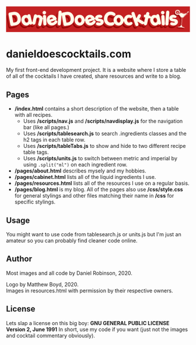 ![Logo](/images/logo/Dan_Does_Cocktails_Heavy_Shadow.jpg)
# danieldoescocktails.com
My first front-end development project. It is a website where I store a table of all of the cocktails I have created, share resources and write to a blog.

## Pages
* __/index.html__ contains a short description of the website, then a table with all recipes.
    * Uses __/scripts/nav.js__ and __/scripts/navdisplay.js__ for the navigation bar (like all pages.)
    * Uses __/scripts/tablesearch.js__ to search .ingredients classes and the h2 tags in each table row.
    * Uses __/scripts/tableTabs.js__ to show and hide to two different recipe table tags.
    * Uses __/scripts/units.js__ to switch between metric and imperial by using `.split("ml")` on each ingredient row.
* __/pages/about.html__ describes mysely and my hobbies.
* __/pages/cabinet.html__ lists all of the liquid ingredients I use.
* __/pages/resources.html__ lists all of the resources I use on a regular basis.
* __/pages/blog.html__ is my blog.
All of the pages also use __/css/style.css__ for general stylings and other files matching their name in __/css__ for specific stylings.

## Usage
You might want to use code from tablesearch.js or units.js but I'm just an amateur so you can probably find cleaner code online.

## Author
Most images and all code by Daniel Robinson, 2020.

Logo by Matthew Boyd, 2020.<br/>
Images in resources.html with permission by their respective owners.

## License
Lets slap a license on this big boy:
__GNU GENERAL PUBLIC LICENSE__
__Version 2, June 1991__
In short, use my code if you want (just not the images and cocktail commentary obviously).

    
